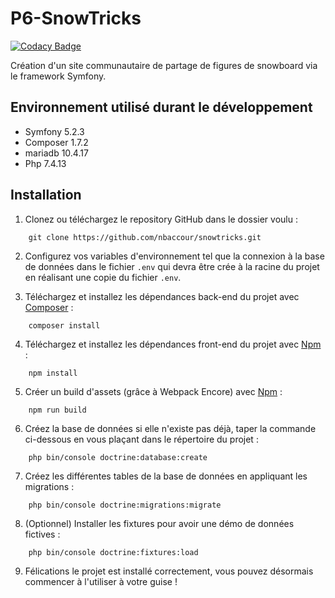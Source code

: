 # P6-SnowTricks

[![Codacy Badge](https://api.codacy.com/project/badge/Grade/59ffab92a1794ff9858cafce05f91f6b)](https://app.codacy.com/app/sorha/P6-SnowTricks?utm_source=github.com&utm_medium=referral&utm_content=sorha/P6-SnowTricks&utm_campaign=Badge_Grade_Dashboard)

Création d'un site communautaire de partage de figures de snowboard via le framework Symfony.

## Environnement utilisé durant le développement
* Symfony 5.2.3
* Composer 1.7.2
* mariadb 10.4.17
* Php 7.4.13

## Installation
1. Clonez ou téléchargez le repository GitHub dans le dossier voulu :
```
    git clone https://github.com/nbaccour/snowtricks.git
```
2. Configurez vos variables d'environnement tel que la connexion à la base de données dans le fichier `.env` qui devra être crée à la racine du projet en réalisant une copie du fichier `.env`.

3. Téléchargez et installez les dépendances back-end du projet avec [Composer](https://getcomposer.org/download/) :
```
    composer install
```
4. Téléchargez et installez les dépendances front-end du projet avec [Npm](https://www.npmjs.com/get-npm) :
```
    npm install
```
5. Créer un build d'assets (grâce à Webpack Encore) avec [Npm](https://www.npmjs.com/get-npm) :
```
    npm run build
```
6. Créez la base de données si elle n'existe pas déjà, taper la commande ci-dessous en vous plaçant dans le répertoire du projet :
```
    php bin/console doctrine:database:create
```
7. Créez les différentes tables de la base de données en appliquant les migrations :
```
    php bin/console doctrine:migrations:migrate
```
8. (Optionnel) Installer les fixtures pour avoir une démo de données fictives :
```
    php bin/console doctrine:fixtures:load
```
9. Félications le projet est installé correctement, vous pouvez désormais commencer à l'utiliser à votre guise !
